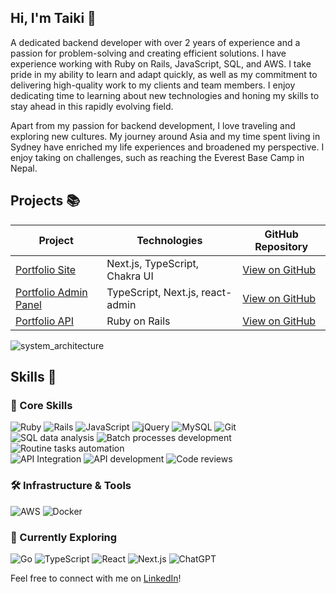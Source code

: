 ## Hi, I'm Taiki 👋

A dedicated backend developer with over 2 years of experience and a passion for problem-solving and creating efficient solutions. I have experience working with Ruby on Rails, JavaScript, SQL, and AWS. I take pride in my ability to learn and adapt quickly, as well as my commitment to delivering high-quality work to my clients and team members. I enjoy dedicating time to learning about new technologies and honing my skills to stay ahead in this rapidly evolving field.

Apart from my passion for backend development, I love traveling and exploring new cultures. My journey around Asia and my time spent living in Sydney have enriched my life experiences and broadened my perspective. I enjoy taking on challenges, such as reaching the Everest Base Camp in Nepal.

## Projects 📚

| Project                                                  | Technologies                        | GitHub Repository                                 |
|----------------------------------------------------------|-------------------------------------|----------------------------------------------------|
| [Portfolio Site](https://portfolio.taikiumetsu.dev/)      | Next.js, TypeScript, Chakra UI      | [View on GitHub](https://github.com/taiki-umetsu/portfolio-ui) |
| [Portfolio Admin Panel](https://portfolio-admin.taikiumetsu.dev/) | TypeScript, Next.js, react-admin    | [View on GitHub](https://github.com/taiki-umetsu/portfolio-admin)|
| [Portfolio API](https://portfolio-api.taikiumetsu.dev/api-docs/index.html) | Ruby on Rails                       | [View on GitHub](https://github.com/taiki-umetsu/portfolio_api)|

![system_architecture](https://user-images.githubusercontent.com/53265885/229676827-be4258d7-41c6-47c9-8ec5-0fd9ad409bc7.svg)

## Skills 🚀

### 🎯 Core Skills
![Ruby](https://img.shields.io/badge/-Ruby-red?style=for-the-badge&logo=ruby&logoColor=white)
![Rails](https://img.shields.io/badge/-Rails-red?style=for-the-badge&logo=ruby-on-rails&logoColor=white)
![JavaScript](https://img.shields.io/badge/-JavaScript-yellow?style=for-the-badge&logo=javascript&logoColor=black)
![jQuery](https://img.shields.io/badge/-jQuery-blue?style=for-the-badge&logo=jquery&logoColor=white)
![MySQL](https://img.shields.io/badge/-MySQL-blue?style=for-the-badge&logo=mysql&logoColor=white)
![Git](https://img.shields.io/badge/-Git-red?style=for-the-badge&logo=git&logoColor=white)
<br>
![SQL data analysis](https://img.shields.io/badge/-SQL_data_analysis-brown?style=for-the-badge)
![Batch processes development](https://img.shields.io/badge/-Batch_processes_development-green?style=for-the-badge)
![Routine tasks automation](https://img.shields.io/badge/-Routine_tasks_automation-yellowgreen?style=for-the-badge)
<br>
![API Integration](https://img.shields.io/badge/-API_Integration-9cf?style=for-the-badge)
![API development](https://img.shields.io/badge/-API_development-blueviolet?style=for-the-badge)
![Code reviews](https://img.shields.io/badge/-Code_reviews-lightgrey?style=for-the-badge)

### 🛠️ Infrastructure & Tools
![AWS](https://img.shields.io/badge/-AWS-orange?style=for-the-badge&logo=amazon-aws&logoColor=white)
![Docker](https://img.shields.io/badge/-Docker-blue?style=for-the-badge&logo=docker&logoColor=white)

### 🌱 Currently Exploring
![Go](https://img.shields.io/badge/-Go-gray?style=for-the-badge&logo=go&logoColor=white)
![TypeScript](https://img.shields.io/badge/-TypeScript-blue?style=for-the-badge&logo=typescript&logoColor=white)
![React](https://img.shields.io/badge/-React-blue?style=for-the-badge&logo=react&logoColor=white)
![Next.js](https://img.shields.io/badge/-Next.js-black?style=for-the-badge&logo=next.js&logoColor=white)
![ChatGPT](https://img.shields.io/badge/-ChatGPT-ff69b4?style=for-the-badge)


Feel free to connect with me on [LinkedIn](https://www.linkedin.com/in/taiki-umetsu-backend-developer/)!
